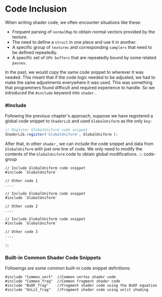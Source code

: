 # Code Inclusion
When writing shader code, we often encounter situations like these:
 - Frequent parsing of `normalMap` to obtain normal vectors provided by the texture.
 - The need to define a `struct` in one place and use it in another.
 - A specific group of `textures` and corresponding `samplers` that need to be defined repeatedly.
 - A specific set of `GPU buffers` that are repeatedly bound by some related `passes`.


In the past, we would copy the same code snippet to wherever it was needed. This meant that if the code logic needed to be adjusted, we had to make the same adjustments everywhere it was used. 
This was something that programmers found difficult and required experience to handle. So we introduced the `#include` keyword into `shader` .

### #Include
Following the previous chapter's approach, suppose we have registered a global code snippet to `ShaderLib` and used `GlobalUniform` as the only `key`:

```ts
// Register GlobalUniform code snippet
ShaderLib.register('GlobalUniform', GlobalUniform );
```

After that, in other `shader` , we can include the code snippet and data from `GlobalUniform` with just one line of code. We only need to modify the contents of the `GlobalUniform`  code to obtain global modifications.
::: code-group
```wgsl [shader1]
// Include GlobalUniform code snippet
#include `GlobalUniform`

// Other code 1
....
```
```wgsl [shader2]
// Include GlobalUniform code snippet
#include `GlobalUniform`

// Other code 2
....
```
```wgsl [shader3]
// Include GlobalUniform code snippet
#include `GlobalUniform`

// Other code 3
....
```
:::

### Built-in Common Shader Code Snippets

Followings are some common built-in code snippet definitions:

```wgsl
#include "Common_vert"  //Common vertex shader code
#include "Common_frag"  //Common fragment shader code
#include "BxDF_frag"    //Fragment shader code using the BxDF equation
#include "UnLit_frag"   //Fragment shader code using unlit shading
```